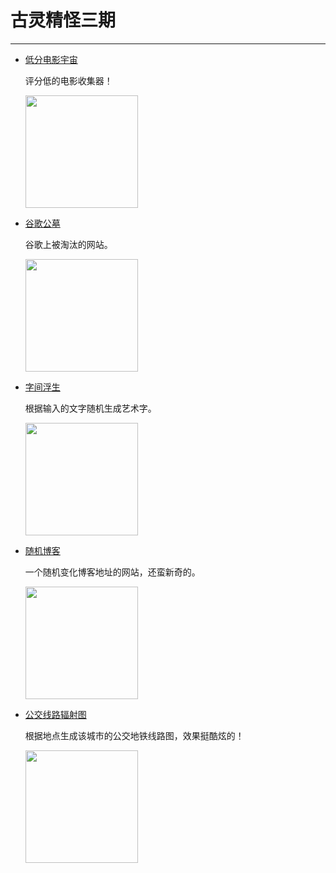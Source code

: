 # 古灵精怪三期
---

- [低分电影宇宙](https://datamuse.guokr.com/wmu)

  评分低的电影收集器！

  <img width="180px" bor src="//qn85rhuga.hn-bkt.clouddn.com/dfdyyz.png">

- [谷歌公墓](https://killedbygoogle.com/)

  谷歌上被淘汰的网站。

  <img width="180px" bor src="//qn85rhuga.hn-bkt.clouddn.com/gggm.png">

- [字间浮生](http://z.topurl.cn/z/index.html#/)

  根据输入的文字随机生成艺术字。

  <img width="180px" bor src="//qn85rhuga.hn-bkt.clouddn.com/zjfs.png">

- [随机博客](http://www.nealian.cn/)

  一个随机变化博客地址的网站，还蛮新奇的。

  <img width="180px" bor src="//qn85rhuga.hn-bkt.clouddn.com/sjbk.png">

- [公交线路辐射图](https://bus.daibor.com/#/)

  根据地点生成该城市的公交地铁线路图，效果挺酷炫的！

  <img width="180px" bor src="//qn85rhuga.hn-bkt.clouddn.com/gjxlfst.png">